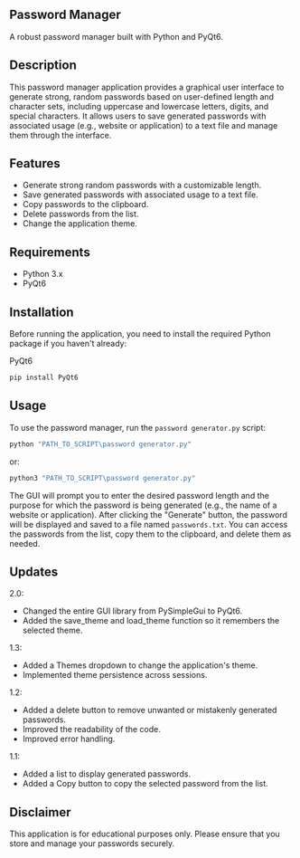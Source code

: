 ## Password Manager

A robust password manager built with Python and PyQt6.

## Description

This password manager application provides a graphical user interface to generate strong, random passwords based on user-defined length and character sets, including uppercase and lowercase letters, digits, and special characters. It allows users to save generated passwords with associated usage (e.g., website or application) to a text file and manage them through the interface.

## Features

- Generate strong random passwords with a customizable length.
- Save generated passwords with associated usage to a text file.
- Copy passwords to the clipboard.
- Delete passwords from the list.
- Change the application theme.

## Requirements

- Python 3.x
- PyQt6

## Installation

Before running the application, you need to install the required Python package if you haven't already:

PyQt6

```bash
pip install PyQt6
```


## Usage

To use the password manager, run the `password generator.py` script:

```bash
python "PATH_TO_SCRIPT\password generator.py"
```

or:

```bash
python3 "PATH_TO_SCRIPT\password generator.py"
```

The GUI will prompt you to enter the desired password length and the purpose for which the password is being generated (e.g., the name of a website or application). After clicking the "Generate" button, the password will be displayed and saved to a file named `passwords.txt`. You can access the passwords from the list, copy them to the clipboard, and delete them as needed.

## Updates

2.0:

* Changed the entire GUI library from PySimpleGui to PyQt6.
* Added the save_theme and load_theme function so it remembers the selected theme.

1.3:

* Added a Themes dropdown to change the application's theme.
* Implemented theme persistence across sessions.

1.2:

* Added a delete button to remove unwanted or mistakenly generated passwords.
* Improved the readability of the code.
* Improved error handling.

1.1:

* Added a list to display generated passwords.
* Added a Copy button to copy the selected password from the list.

## Disclaimer

This application is for educational purposes only. Please ensure that you store and manage your passwords securely.
